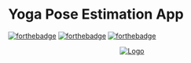 # Yoga Pose Estimation App

[![forthebadge](https://forthebadge.com/images/badges/built-with-love.svg)](https://forthebadge.com)
[![forthebadge](https://forthebadge.com/images/badges/its-not-a-lie-if-you-believe-it.svg)](https://forthebadge.com)
[![forthebadge](https://forthebadge.com/images/badges/built-by-developers.svg)](https://forthebadge.com)


<p align="center">
  <a href="https://github.com/ShapeAI/Yoga-Pose-Estimation-App">
    <img src="https://course.ece.cmu.edu/~ece500/projects/s19-teamb7/wp-content/uploads/sites/33/2019/01/Tree-Pose-Keypoints.jpg" alt="Logo">
  </a>
</p>
